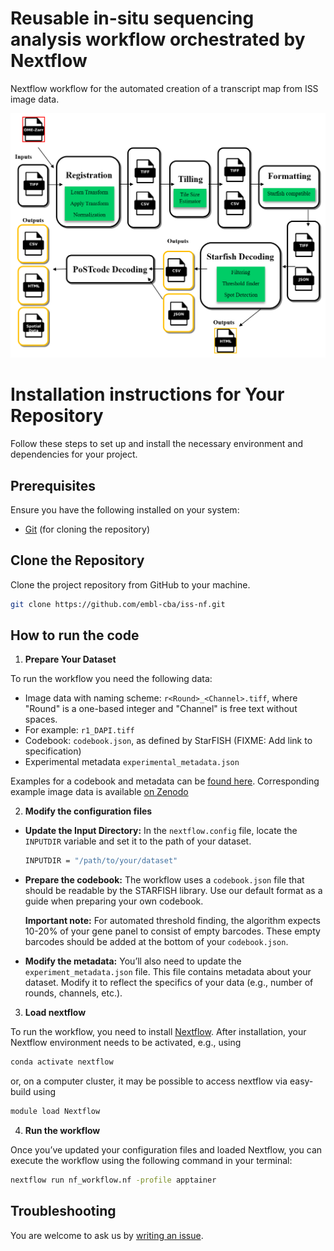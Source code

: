 # Reusable in-situ sequencing analysis workflow orchestrated by Nextflow

Nextflow workflow for the automated creation of a transcript map from ISS image data.

![Nextflow workflow diagram](workflow_diagram.PNG)

# Installation instructions for Your Repository

Follow these steps to set up and install the necessary environment and dependencies for your project.

## Prerequisites

Ensure you have the following installed on your system:
- [Git](https://git-scm.com/) (for cloning the repository)

## Clone the Repository

Clone the project repository from GitHub to your machine.
	
```bash
git clone https://github.com/embl-cba/iss-nf.git
```

## How to run the code

1. **Prepare Your Dataset**

To run the workflow you need the following data:
- Image data with naming scheme: `r<Round>_<Channel>.tiff`, where "Round" is a one-based integer and "Channel" is free text without spaces.
- For example: `r1_DAPI.tiff`
- Codebook: `codebook.json`, as defined by StarFISH (FIXME: Add link to specification)
- Experimental metadata `experimental_metadata.json`

Examples for a codebook and metadata can be [found here](examples/mouse_brain). Corresponding example image data is available [on Zenodo](https://zenodo.org/records/14884160)

2. **Modify the configuration files**

- **Update the Input Directory:**
  In the `nextflow.config` file, locate the `INPUTDIR` variable and set it to the path of your dataset.
  ```bash
  INPUTDIR = "/path/to/your/dataset"
  ```

- **Prepare the codebook:**
  The workflow uses a `codebook.json` file that should be readable by the STARFISH library. Use our default format as a guide when preparing your own codebook.
  
  **Important note:** For automated threshold finding, the algorithm expects 10-20% of your gene panel to consist of empty barcodes. These empty barcodes should be added at the bottom of your `codebook.json`.

- **Modify the metadata:**
  You’ll also need to update the `experiment_metadata.json` file. This file contains metadata about your dataset. Modify it to reflect the specifics of your data (e.g., number of rounds, channels, etc.).

3. **Load nextflow**

  To run the workflow, you need to install [Nextflow](https://www.nextflow.io/docs/latest/install.html).
  After installation, your Nextflow environment needs to be activated, e.g., using 
  ```bash
  conda activate nextflow
  ```
  or, on a computer cluster, it may be possible to access nextflow via easy-build using 
  ```bash
  module load Nextflow
  ```

4. **Run the workflow**

Once you’ve updated your configuration files and loaded Nextflow, you can execute the workflow using the following command in your terminal:
```bash
nextflow run nf_workflow.nf -profile apptainer 
```

## Troubleshooting

You are welcome to ask us by [writing an issue](https://github.com/embl-cba/iss-nf/issues).